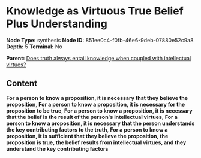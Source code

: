# Knowledge as Virtuous True Belief Plus Understanding

**Node Type:** synthesis
**Node ID:** 851ee0c4-f0fb-46e6-9deb-07880e52c9a8
**Depth:** 5
**Terminal:** No

**Parent:** [Does truth always entail knowledge when coupled with intellectual virtues?](does-truth-always-entail-knowledge-when-coupled-with-intellectual-virtues-antithesis-9ff85b7e-0554-4255-826d-c3e2d3b33ed3.md)

## Content

**For a person to know a proposition, it is necessary that they believe the proposition**, **For a person to know a proposition, it is necessary for the proposition to be true**, **For a person to know a proposition, it is necessary that the belief is the result of the person's intellectual virtues**, **For a person to know a proposition, it is necessary that the person understands the key contributing factors to the truth**, **For a person to know a proposition, it is sufficient that they believe the proposition, the proposition is true, the belief results from intellectual virtues, and they understand the key contributing factors**
